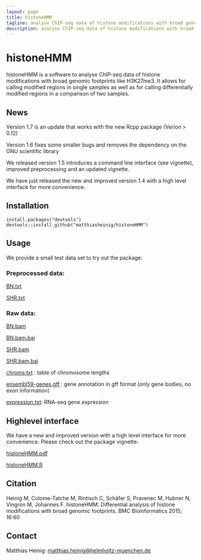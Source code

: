 ```yaml
---
layout: page
title: histoneHMM
tagline: analyse ChIP-seq data of histone modifications with broad genomic footprints
description: analyse ChIP-seq data of histone modifications with broad genomic footprints
---
```


# histoneHMM

histoneHMM is a software to analyse ChIP-seq data of histone modifications with broad genomic footprints like H3K27me3. It allows for calling modified regions in single samples as well as for calling differentially modified regions in a comparison of two samples.

## News

Version 1.7 is an update that works with the new Rcpp package (Verion > 0.12)

Version 1.6 fixes some smaller bugs and removes the dependency on the GNU scientific library

We released version 1.5 introduces a command line interface (see vignette), improved preprocessing and an updated vignette.

We have just released the new and improved version 1.4 with a high level interface for more convenience.

## Installation

```{r}
install.packages("devtools")
devtools::install_github("matthiasheinig/histoneHMM")
```

## Usage

We provide a small test data set to try out the package:

### Preprocessed data:

[BN.txt](http://histonehmm.molgen.mpg.de/data/BN.txt)

[SHR.txt](http://histonehmm.molgen.mpg.de/data/SHR.txt)

### Raw data:

[BN.bam](http://histonehmm.molgen.mpg.de/data/BN.bam)

[BN.bam.bai](http://histonehmm.molgen.mpg.de/data/BN.bam.bai)

[SHR.bam](http://histonehmm.molgen.mpg.de/data/SHR.bam)

[SHR.bam.bai](http://histonehmm.molgen.mpg.de/data/SHR.bam.bai)

[chroms.txt](http://histonehmm.molgen.mpg.de/data/chroms.txt) : table of chromosome lengths

[ensembl59-genes.gff](http://histonehmm.molgen.mpg.de/data/ensembl59-genes.gff) : gene annotation in gff format (only gene bodies, no exon information)

[expression.txt](http://histonehmm.molgen.mpg.de/data/expression.txt): RNA-seq gene expression

## Highlevel interface

We have a new and improved version with a high level interface for more convenience. Please check out the package vignette:

[histoneHMM.pdf](http://histonehmm.molgen.mpg.de/v1.6/histoneHMM.pdf)

[histoneHMM.R](http://histonehmm.molgen.mpg.de/v1.6/histoneHMM.R)

## Citation

Heinig M, Colome-Tatche M, Rintisch C, Schäfer S, Pravenec M, Hubner N, Vingron M, Johannes F. histoneHMM: Differential analysis of histone modifications with broad genomic footprints. BMC Bioinformatics 2015; 16:60

## Contact

Matthias Heinig: matthias.heinig@helmholtz-muenchen.de

